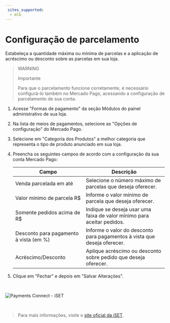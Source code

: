 ```yaml
---
 sites_supported:
  - mlb
---
```


# Configuração de parcelamento

Estabeleça a quantidade máxima ou mínima de parcelas e a aplicação de acréscimo ou desconto sobre as parcelas em sua loja.

> WARNING
>
> Importante
>
> Para que o parcelamento funcione corretamente, é necessário configurá-lo também no Mercado Pago, acessando a configuração de parcelamento de sua conta.

1. Acesse "Formas de pagamento" da seção Módulos do painel administrativo de sua loja.
2. Na lista de meios de pagamentos, selecione as "Opções de configuração" do Mercado Pago.
3. Selecione em "Categoria dos Produtos" a melhor categoria que representa o tipo de produto anunciado em sua loja.
4. Preencha os seguintes campos de acordo com a configuração da sua conta Mercado Pago:

    | Campo | Descrição |
    | --- | --- |
    | Venda parcelada em até | Selecione o número máximo de parcelas que deseja oferecer. |
    | Valor mínimo de parcela R$ | Informe o valor mínimo de parcela que deseja oferecer. |
    | Somente pedidos acima de R$ | Indique se deseja usar uma faixa de valor mínimo para aceitar pedidos. |
    | Desconto para pagamento à vista (em %) | Informe o valor do desconto para pagamentos à vista que deseja oferecer. |
    | Acréscimo/Desconto | Aplique acréscimo ou desconto sobre pedido que deseja oferecer. |

5. Clique em "Fechar" e depois em "Salvar Alterações".
<p>&nbsp;</p>

![Payments Connect - iSET](iset/iset_configuration_installments_6.gif)
<p>&nbsp;</p>

<!-- -->
> Para mais informações, visite o [site oficial da iSET](https://www.iset.com.br/).